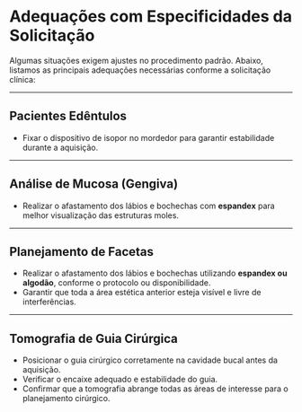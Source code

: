 # Adequações com Especificidades da Solicitação

Algumas situações exigem ajustes no procedimento padrão. Abaixo, listamos as principais adequações necessárias conforme a solicitação clínica:

---

## Pacientes Edêntulos

- Fixar o dispositivo de isopor no mordedor para garantir estabilidade durante a aquisição.

---

## Análise de Mucosa (Gengiva)

- Realizar o afastamento dos lábios e bochechas com **espandex** para melhor visualização das estruturas moles.

---

## Planejamento de Facetas

- Realizar o afastamento dos lábios e bochechas utilizando **espandex ou algodão**, conforme o protocolo ou disponibilidade.
- Garantir que toda a área estética anterior esteja visível e livre de interferências.

---

## Tomografia de Guia Cirúrgica

- Posicionar o guia cirúrgico corretamente na cavidade bucal antes da aquisição.
- Verificar o encaixe adequado e estabilidade do guia.
- Confirmar que a tomografia abrange todas as áreas de interesse para o planejamento cirúrgico.
